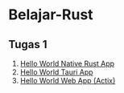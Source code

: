 # Belajar-Rust

## Tugas 1

1. [Hello World Native Rust App](https://github.com/sabillahsakti/Belajar-Rust/tree/1_Hello_World_Native)
2. [Hello World Tauri App](https://github.com/sabillahsakti/Belajar-Rust/tree/2_Hello_World_Tauri)
3. [Hello World Web App (Actix)](https://github.com/sabillahsakti/Belajar-Rust/tree/3_Hello_World_Actix)
